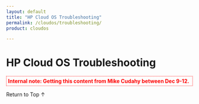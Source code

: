 ```yaml
---
layout: default
title: "HP Cloud OS Troubleshooting"
permalink: /cloudos/troubleshooting/
product: cloudos

---
```


<a name="_top"> </a>

<script>

function PageRefresh {
onLoad="window.refresh"
}

PageRefresh();

</script>


# HP Cloud OS Troubleshooting

<p style="color: red; font-weight: bold; padding: 4px 4px 4px 4px; border: 1px dotted;"> Internal note: Getting this content from Mike Cudahy between Dec 9-12. </p>

 
<a href="#_top" style="padding:14px 0px 14px 0px; text-decoration: none;"> Return to Top &#8593; </a>


